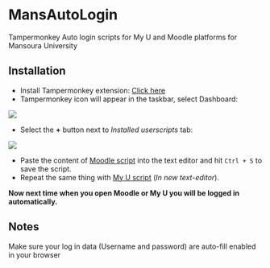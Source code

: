 # MansAutoLogin
Tampermonkey Auto login scripts for My U and Moodle platforms for Mansoura University

## Installation

 - Install Tampermonkey extension: [Click here](https://www.tampermonkey.net/)
 - Tampermonkey icon will appear in the taskbar, select Dashboard:
 
 ![](https://i.imgur.com/VsPCZgQ.png)
 - Select the **+** button next to *Installed userscripts* tab:
 
 ![](https://i.imgur.com/YsXC3Ou.png)
 - Paste the content of [Moodle script](https://github.com/elmoiv/MansAutoLogin/blob/main/Moodle.js) into the text editor and hit `Ctrl + S` to save the script.
 - Repeat the same thing with [My U script](https://github.com/elmoiv/MansAutoLogin/blob/main/My%20U.js) (*In new text-editor*).
 
 **Now next time when you open Moodle or My U you will be logged in automatically.**
 
 ## Notes
 Make sure your log in data (Username and password) are auto-fill enabled in your browser
